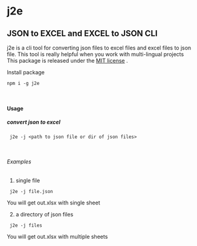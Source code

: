 # j2e
## JSON to EXCEL and EXCEL to JSON CLI 

j2e is a cli tool for converting json files to excel files and excel files to json file. This tool is really helpful when you work with multi-lingual projects <br>
This package is released under the [MIT license](https://github.com/mshahulpm/LICENSE) .<br>


Install package
```shell
npm i -g j2e
```
<br>

#### Usage 
##### convert json to excel 

```shell
 j2e -j <path to json file or dir of json files> 
```
<br>

###### Examples 

1. single file
```shell
 j2e -j file.json 
```

You will get out.xlsx with single sheet 

2. a directory of json files
```shell
 j2e -j files
```

You will get out.xlsx with multiple sheets 